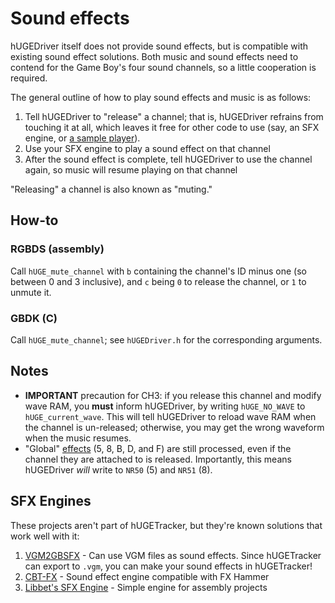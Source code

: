 # Sound effects

hUGEDriver itself does not provide sound effects, but is compatible with existing sound effect solutions. Both music and sound effects need to contend for the Game Boy's four sound channels, so a little cooperation is required.

The general outline of how to play sound effects and music is as follows:

1. Tell hUGEDriver to "release" a channel; that is, hUGEDriver refrains from touching it at all, which leaves it free for other code to use (say, an SFX engine, or [a sample player](https://github.com/DevEd2/SamplePlayer)).
2. Use your SFX engine to play a sound effect on that channel
3. After the sound effect is complete, tell hUGEDriver to use the channel again, so music will resume playing on that channel

"Releasing" a channel is also known as "muting."

## How-to

### RGBDS (assembly)

Call `hUGE_mute_channel` with `b` containing the channel's ID minus one (so between 0 and 3 inclusive), and `c` being `0` to release the channel, or `1` to unmute it.

### GBDK (C)

Call `hUGE_mute_channel`; see `hUGEDriver.h` for the corresponding arguments.

## Notes

- **IMPORTANT** precaution for CH3: if you release this channel and modify wave RAM, you **must** inform hUGEDriver, by writing `hUGE_NO_WAVE` to `hUGE_current_wave`.
  This will tell hUGEDriver to reload wave RAM when the channel is un-released; otherwise, you may get the wrong waveform when the music resumes.
- "Global" [effects](../hUGETracker/effect-reference.md) (5, 8, B, D, and F) are still processed, even if the channel they are attached to is released.
  Importantly, this means hUGEDriver *will* write to `NR50` (5) and `NR51` (8).

## SFX Engines

These projects aren't part of hUGETracker, but they're known solutions that work well with it:

1. [VGM2GBSFX](https://github.com/untoxa/VGM2GBSFX) - Can use VGM files as sound effects. Since hUGETracker can export to `.vgm`, you can make your sound effects in hUGETracker!
2. [CBT-FX](https://github.com/datguywitha3ds/CBT-FX) - Sound effect engine compatible with FX Hammer
3. [Libbet's SFX Engine](https://github.com/pinobatch/libbet/blob/master/src/audio.z80) - Simple engine for assembly projects

